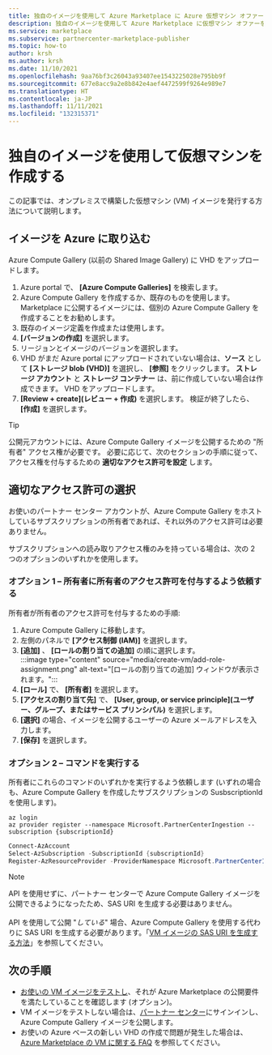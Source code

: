 ```yaml
---
title: 独自のイメージを使用して Azure Marketplace に Azure 仮想マシン オファーを作成する
description: 独自のイメージを使用して Azure Marketplace に仮想マシン オファーを公開します。
ms.service: marketplace
ms.subservice: partnercenter-marketplace-publisher
ms.topic: how-to
author: krsh
ms.author: krsh
ms.date: 11/10/2021
ms.openlocfilehash: 9aa76bf3c26043a93407ee1543225028e795bb9f
ms.sourcegitcommit: 677e8acc9a2e8b842e4aef4472599f9264e989e7
ms.translationtype: HT
ms.contentlocale: ja-JP
ms.lasthandoff: 11/11/2021
ms.locfileid: "132315371"
---
```

# <a name="create-a-virtual-machine-using-your-own-image"></a>独自のイメージを使用して仮想マシンを作成する

この記事では、オンプレミスで構築した仮想マシン (VM) イメージを発行する方法について説明します。

## <a name="bring-your-image-into-azure"></a>イメージを Azure に取り込む

Azure Compute Gallery (以前の Shared Image Gallery) に VHD をアップロードします。

1. Azure portal で、 **[Azure Compute Galleries]** を検索します。
2. Azure Compute Gallery を作成するか、既存のものを使用します。 Marketplace に公開するイメージには、個別の Azure Compute Gallery を作成することをお勧めします。
3. 既存のイメージ定義を作成または使用します。
4. **[バージョンの作成]** を選択します。
5. リージョンとイメージのバージョンを選択します。
6. VHD がまだ Azure portal にアップロードされていない場合は、**ソース** として **[ストレージ blob (VHD)]** を選択し、 **[参照]** をクリックします。 **ストレージ アカウント** と **ストレージ コンテナー** は、前に作成していない場合は作成できます。 VHD をアップロードします。
7. **[Review + create]\(レビュー + 作成\)** を選択します。 検証が終了したら、 **[作成]** を選択します。

> [!TIP]
> 公開元アカウントには、Azure Compute Gallery イメージを公開するための "所有者" アクセス権が必要です。 必要に応じて、次のセクションの手順に従って、アクセス権を付与するための **適切なアクセス許可を設定** します。

## <a name="set-the-right-permissions"></a>適切なアクセス許可の選択

お使いのパートナー センター アカウントが、Azure Compute Gallery をホストしているサブスクリプションの所有者であれば、それ以外のアクセス許可は必要ありません。

サブスクリプションへの読み取りアクセス権のみを持っている場合は、次の 2 つのオプションのいずれかを使用します。

### <a name="option-one--ask-the-owner-to-grant-owner-permission"></a>オプション 1 – 所有者に所有者のアクセス許可を付与するよう依頼する

所有者が所有者のアクセス許可を付与するための手順:

1. Azure Compute Gallery に移動します。
2. 左側のパネルで **[アクセス制御 (IAM)]** を選択します。
3. **[追加]** 、 **[ロールの割り当ての追加]** の順に選択します。<br>
    :::image type="content" source="media/create-vm/add-role-assignment.png" alt-text="[ロールの割り当ての追加] ウィンドウが表示されます。":::
1. **[ロール]** で、 **[所有者]** を選択します。
1. **[アクセスの割り当て先]** で、 **[User, group, or service principle]\(ユーザー、グループ、またはサービス プリンシパル\)** を選択します。
1. **[選択]** の場合、イメージを公開するユーザーの Azure メールアドレスを入力します。
1. **[保存]** を選択します。

### <a name="option-two--run-a-command"></a>オプション 2 – コマンドを実行する

所有者にこれらのコマンドのいずれかを実行するよう依頼します (いずれの場合も、Azure Compute Gallery を作成したサブスクリプションの SusbscriptionId を使用します)。

```azurecli
az login
az provider register --namespace Microsoft.PartnerCenterIngestion --subscription {subscriptionId}
```

```powershell
Connect-AzAccount
Select-AzSubscription -SubscriptionId {subscriptionId}
Register-AzResourceProvider -ProviderNamespace Microsoft.PartnerCenterIngestion
```

> [!NOTE]
> API を使用せずに、パートナー センターで Azure Compute Gallery イメージを公開できるようになったため、SAS URI を生成する必要はありません。 <br/> <br/>API を使用して公開 "*している*" 場合、Azure Compute Gallery を使用する代わりに SAS URI を生成する必要があります。「[VM イメージの SAS URI を生成する方法](azure-vm-get-sas-uri.md)」を参照してください。

## <a name="next-steps"></a>次の手順

- [お使いの VM イメージをテストし](azure-vm-image-test.md)、それが Azure Marketplace の公開要件を満たしていることを確認します (オプション)。
- VM イメージをテストしない場合は、[パートナー センター](https://go.microsoft.com/fwlink/?linkid=2165935)にサインインし、Azure Compute Gallery イメージを公開します。
- お使いの Azure ベースの新しい VHD の作成で問題が発生した場合は、[Azure Marketplace の VM に関する FAQ](azure-vm-create-faq.yml) を参照してください。
